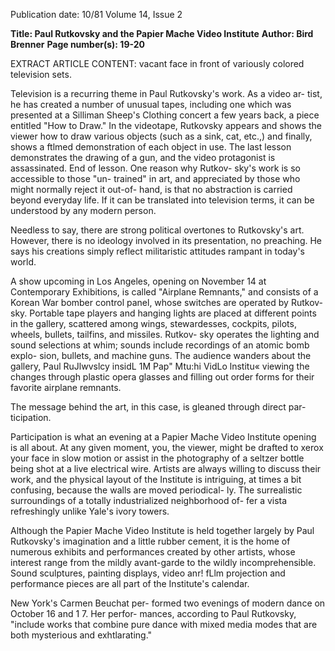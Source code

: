 Publication date: 10/81
Volume 14, Issue 2

**Title: Paul Rutkovsky and the Papier Mache Video Institute**
**Author: Bird Brenner**
**Page number(s): 19-20**

EXTRACT ARTICLE CONTENT:
vacant face in front of variously colored 
television sets. 


Television is a recurring theme in 
Paul Rutkovsky's work. As a video ar-
tist, he has created a number of unusual 
tapes, 
including one which 
was 
presented at a 
Silliman Sheep's 
Clothing concert a few years back, a 
piece entitled "How to Draw." In the 
videotape, 
Rutkovsky appears and 
shows the viewer how to draw various 
objects (such as a sink, cat, etc.,) and 
finally, shows a ftlmed demonstration of 
each object in use. The last lesson 
demonstrates the drawing of a gun, and 
the video protagonist is assassinated. 
End of lesson. One reason why Rutkov-
sky's work is so accessible to those "un-
trained" in art, and appreciated by those 
who might normally reject it out-of-
hand, is that no abstraction is carried 
beyond everyday life. If it can be 
translated into television terms, it can 
be understood by any modern person. 


Needless to say, there are strong 
political overtones to Rutkovsky's art. 
However, there is no ideology involved 
in its presentation, no preaching. He 
says his creations simply 
reflect 
militaristic attitudes rampant in today's 
world. 


A show upcoming in Los 
Angeles, opening on November 14 at 
Contemporary Exhibitions, is called 
"Airplane Remnants," and consists of a 
Korean War bomber control panel, 
whose switches are operated by Rutkov-
sky. Portable tape players and hanging 
lights are placed at different points in 
the gallery, scattered among wings, 
stewardesses, cockpits, pilots, wheels, 
bullets, tailfins, and missiles. Rutkov-
sky operates the lighting and sound 
selections at whim; sounds include 
recordings of an atomic bomb explo-
sion, bullets, and machine guns. The 
audience wanders about the gallery, 
Paul RuJlwvslcy insidL 1M Pap" Mtu:hi VidLo lnstitu« 
viewing the changes through plastic 
opera glasses and filling out order forms 
for their favorite airplane remnants. 


The message behind the art, in this 
case, is gleaned through direct par-
ticipation. 


Participation is what an evening at a 
Papier Mache Video Institute opening 
is all about. At any given moment, you, 
the viewer, might be drafted to xerox 
your face in slow motion or assist in the 
photography of a seltzer bottle being 
shot at a live electrical wire. Artists are 
always willing to discuss their work, and 
the physical layout of the Institute is 
intriguing, at times a bit confusing, 
because the walls are moved periodical-
ly. The surrealistic surroundings of a 
totally industrialized neighborhood of-
fer a vista refreshingly unlike Yale's 
ivory towers. 


Although the Papier Mache Video 
Institute is held together largely by Paul 
Rutkovsky's imagination and a little 
rubber cement, it is the home of 
numerous exhibits and performances 
created by other artists, whose interest 
range from the mildly avant-garde to 
the wildly incomprehensible. Sound 
sculptures, painting displays, video anr! 
fLlm projection and performance pieces 
are all part of the Institute's calendar. 


New York's Carmen Beuchat per-
formed two evenings of modern dance 
on October 16 and 1 7. Her perfor-
mances, according to Paul Rutkovsky, 
"include works that combine pure dance 
with mixed media modes that are both 
mysterious and exhtlarating."